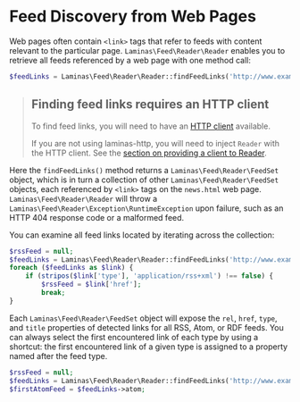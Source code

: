 # Feed Discovery from Web Pages

Web pages often contain `<link>` tags that refer to feeds with content relevant
to the particular page. `Laminas\Feed\Reader\Reader` enables you to retrieve all
feeds referenced by a web page with one method call:

```php
$feedLinks = Laminas\Feed\Reader\Reader::findFeedLinks('http://www.example.com/news.html');
```

> ## Finding feed links requires an HTTP client
>
> To find feed links, you will need to have an [HTTP client](laminas.feed.http-clients)
> available. 
>
> If you are not using laminas-http, you will need to inject `Reader` with the HTTP
> client. See the [section on providing a client to Reader](http-clients.md#providing-a-client-to-reader).

Here the `findFeedLinks()` method returns a `Laminas\Feed\Reader\FeedSet` object,
which is in turn a collection of other `Laminas\Feed\Reader\FeedSet` objects, each
referenced by `<link>` tags on the `news.html` web page.
`Laminas\Feed\Reader\Reader` will throw a
`Laminas\Feed\Reader\Exception\RuntimeException` upon failure, such as an HTTP
404 response code or a malformed feed.

You can examine all feed links located by iterating across the collection:

```php
$rssFeed = null;
$feedLinks = Laminas\Feed\Reader\Reader::findFeedLinks('http://www.example.com/news.html');
foreach ($feedLinks as $link) {
    if (stripos($link['type'], 'application/rss+xml') !== false) {
        $rssFeed = $link['href'];
        break;
}
```

Each `Laminas\Feed\Reader\FeedSet` object will expose the `rel`, `href`, `type`,
and `title` properties of detected links for all RSS, Atom, or RDF feeds. You
can always select the first encountered link of each type by using a shortcut:
the first encountered link of a given type is assigned to a property named after
the feed type.

```php
$rssFeed = null;
$feedLinks = Laminas\Feed\Reader\Reader::findFeedLinks('http://www.example.com/news.html');
$firstAtomFeed = $feedLinks->atom;
```
